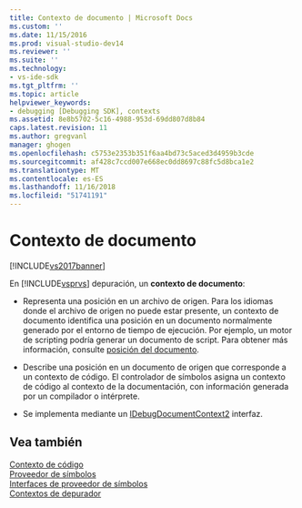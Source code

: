 ```yaml
---
title: Contexto de documento | Microsoft Docs
ms.custom: ''
ms.date: 11/15/2016
ms.prod: visual-studio-dev14
ms.reviewer: ''
ms.suite: ''
ms.technology:
- vs-ide-sdk
ms.tgt_pltfrm: ''
ms.topic: article
helpviewer_keywords:
- debugging [Debugging SDK], contexts
ms.assetid: 8e8b5702-5c16-4988-953d-69dd807d8b84
caps.latest.revision: 11
ms.author: gregvanl
manager: ghogen
ms.openlocfilehash: c5753e2353b351f6aa4bd73c5aced3d4959b3cde
ms.sourcegitcommit: af428c7ccd007e668ec0dd8697c88fc5d8bca1e2
ms.translationtype: MT
ms.contentlocale: es-ES
ms.lasthandoff: 11/16/2018
ms.locfileid: "51741191"
---
```

# <a name="document-context"></a>Contexto de documento
[!INCLUDE[vs2017banner](../../includes/vs2017banner.md)]

En [!INCLUDE[vsprvs](../../includes/vsprvs-md.md)] depuración, un **contexto de documento**:  
  
-   Representa una posición en un archivo de origen. Para los idiomas donde el archivo de origen no puede estar presente, un contexto de documento identifica una posición en un documento normalmente generado por el entorno de tiempo de ejecución. Por ejemplo, un motor de scripting podría generar un documento de script. Para obtener más información, consulte [posición del documento](../../extensibility/debugger/document-position.md).  
  
-   Describe una posición en un documento de origen que corresponde a un contexto de código. El controlador de símbolos asigna un contexto de código al contexto de la documentación, con información generada por un compilador o intérprete.  
  
-   Se implementa mediante un [IDebugDocumentContext2](../../extensibility/debugger/reference/idebugdocumentcontext2.md) interfaz.  
  
## <a name="see-also"></a>Vea también  
 [Contexto de código](../../extensibility/debugger/code-context.md)   
 [Proveedor de símbolos](../../extensibility/debugger/symbol-provider.md)   
 [Interfaces de proveedor de símbolos](../../extensibility/debugger/reference/symbol-provider-interfaces.md)   
 [Contextos de depurador](../../extensibility/debugger/debugger-contexts.md)

